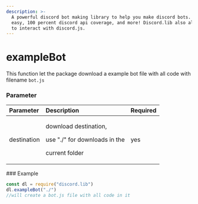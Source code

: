 ```yaml
---
description: >-
  A powerful discord bot making library to help you make discord bots. Super
  easy, 100 percent discord api coverage, and more! Discord.lib also allows you
  to interact with discord.js.
---
```


# exampleBot

This function let the package download a example bot file with all code with filename `bot.js` 

### Parameter

<table>
  <thead>
    <tr>
      <th style="text-align:left">Parameter</th>
      <th style="text-align:left">Description</th>
      <th style="text-align:left">Required</th>
    </tr>
  </thead>
  <tbody>
    <tr>
      <td style="text-align:left">destination</td>
      <td style="text-align:left">
        <p>download destination,</p>
        <p>use &quot;./&quot; for downloads in the</p>
        <p>current folder</p>
      </td>
      <td style="text-align:left">yes</td>
    </tr>
  </tbody>
</table>### Example

```javascript
const dl = require("discord.lib")
dl.exampleBot("./")
//will create a bot.js file with all code in it
```

